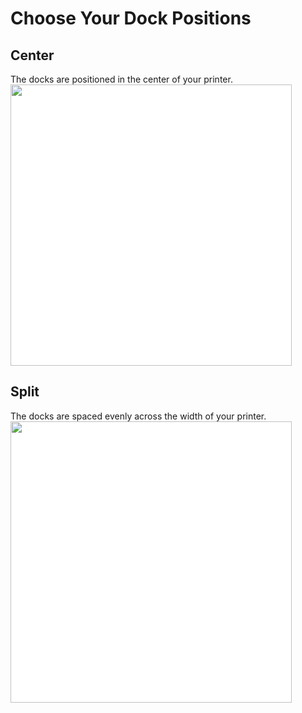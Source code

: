 # Choose Your Dock Positions
## Center
The docks are positioned in the center of your printer.
<img src="/images/Voron_350_76mm_4tools_center_TPU.svg" style="margin:0px;background-color: #FFFFFF;" width="450"/>
## Split
The docks are spaced evenly across the width of your printer.
<img src="/images/Voron_350_76mm_4tools_split_TPU.svg" style="margin:0px;background-color: #FFFFFF;" width="450"/>
